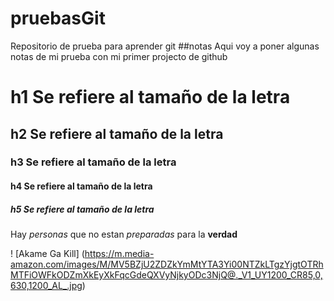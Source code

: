 # pruebasGit
Repositorio de prueba para aprender git
##notas
Aqui voy a poner algunas notas de mi prueba con mi primer projecto de github

# h1 Se refiere al tamaño de la letra
## h2 Se refiere al tamaño de la letra
### h3 Se refiere al tamaño de la letra
#### h4 Se refiere al tamaño de la letra
##### h5 Se refiere al tamaño de la letra
Hay _personas_ que no estan *preparadas* para la **verdad**

! [Akame Ga Kill] (https://m.media-amazon.com/images/M/MV5BZjU2ZDZkYmMtYTA3Yi00NTZkLTgzYjgtOTRhMTFiOWFkODZmXkEyXkFqcGdeQXVyNjkyODc3NjQ@._V1_UY1200_CR85,0,630,1200_AL_.jpg)
